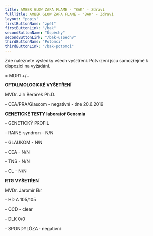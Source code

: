 ```yaml
---
title: AMBER GLOW ZAFA FLAME - "BAK" - Zdraví
fullTitle: AMBER GLOW ZAFA FLAME - "BAK" - Zdraví
layout: "popis"
firstButtonName: "zpět"
firstButtonLink: "/bak"
secondButtonName: "Úspěchy"
secondButtonLink: "/bak-uspechy"
thirdButtonName: "Potomci"
thirdButtonLink: "/bak-potomci"
---
```

Zde naleznete výsledky všech vyšetření. Potvrzení jsou samozřejmě k dispozici na vyžádání.

\= MDR1 +/+

**OFTALMOLOGICKÉ VYŠETŘENÍ**

MVDr. Jiří Beránek Ph.D. 

\- CEA/PRA/Glaucom - negativní - dne 20.6.2019

**GENETICKÉ TESTY laboratoř Genomia**

\- GENETICKÝ PROFIL

\- RAINE-syndrom - N/N

\- GLAUKOM - N/N

\- CEA - N/N

\- TNS - N/N

\- CL - N/N  

**RTG VYŠETŘENÍ**

MVDr. Jaromír Ekr

\- HD A 105/105

\- OCD -  clear

\- DLK 0/0

\- SPONDYLÓZA - negativní